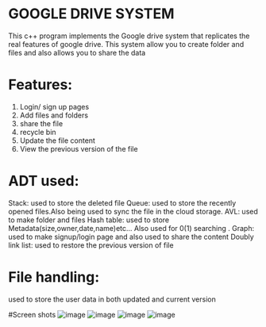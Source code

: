 # GOOGLE DRIVE SYSTEM
This c++ program implements the  Google drive system that replicates the real features of google drive. This system allow you to create folder and files and also
allows you to share the data

# Features:
1. Login/ sign up pages
2. Add files and folders
3. share the file
4. recycle bin
5. Update the file content
6. View the previous version of the file

# ADT used:
Stack: used to store the deleted file
Queue: used to store the recently opened files.Also being used to sync the file in the cloud storage.
AVL: used to make folder and files
Hash table: used to store Metadata(size,owner,date,name)etc... Also used for 0(1) searching .
Graph: used to make signup/login page and also used to share the content
Doubly link list: used to restore the previous version of file
# File handling:
used to store the user data in both updated and current version


#Screen shots
![image](https://github.com/user-attachments/assets/d7520357-b934-41cd-9311-ac0d62a54e9e)
![image](https://github.com/user-attachments/assets/79e48d07-55a2-4d69-8776-2514b50caa7f)
![image](https://github.com/user-attachments/assets/260c6461-0771-4430-81b3-306d9d88c96c)
![image](https://github.com/user-attachments/assets/32103685-9875-4455-b343-e2b99e8fa088)



